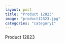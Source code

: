 ```yaml
---
layout: post
title: "Product 12823"
image: "product12823.jpg"
categories: "category1"
---
```

Product 12823

